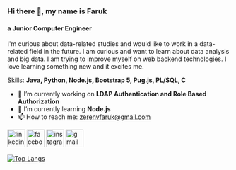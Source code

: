 ### Hi there 👋, my name is Faruk
#### a Junior Computer Engineer
I'm curious about data-related studies and would like to work in a data-related field in the future. I am curious and want to learn about data analysis and big data. I am trying to improve myself on web backend technologies. I love learning something new and it excites me.

Skills: **Java, Python, Node.js, Bootstrap 5, Pug.js, PL/SQL, C**

- 🔭 I’m currently working on **LDAP Authentication and Role Based Authorization** 
- 🌱 I’m currently learning **Node.js** 
- 📫 How to reach me: zerenvfaruk@gmail.com 


[<img src='https://cdn.jsdelivr.net/npm/simple-icons@3.0.1/icons/linkedin.svg' alt='linkedin' height='40'>](https://www.linkedin.com/in/farukzeren/)  [<img src='https://cdn.jsdelivr.net/npm/simple-icons@3.0.1/icons/facebook.svg' alt='facebook' height='40'>](https://www.facebook.com/zerenfaruk)  [<img src='https://cdn.jsdelivr.net/npm/simple-icons@3.0.1/icons/instagram.svg' alt='instagram' height='40'>](https://www.instagram.com/zerenef/)  [<img src='https://cdn.jsdelivr.net/npm/simple-icons@3.13.0/icons/gmail.svg' alt='gmail' height='40'>](mailto:zerenvfaruk@gmail.com)  

[![Top Langs](https://github-readme-stats.vercel.app/api/top-langs/?username=zerenef)](https://github.com/anuraghazra/github-readme-stats)
